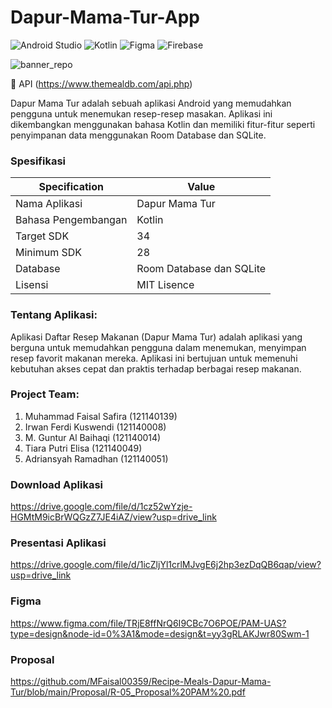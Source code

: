 # Dapur-Mama-Tur-App

![Android Studio](https://img.shields.io/badge/android%20studio-346ac1?style=for-the-badge&logo=android%20studio&logoColor=white) 
![Kotlin](https://img.shields.io/badge/kotlin-%237F52FF.svg?style=for-the-badge&logo=kotlin&logoColor=white)
![Figma](https://img.shields.io/badge/figma-%23F24E1E.svg?style=for-the-badge&logo=figma&logoColor=white)
![Firebase](https://img.shields.io/badge/firebase-a08021?style=for-the-badge&logo=firebase&logoColor=ffcd34)

![banner_repo](https://github.com/MFaisal00359/dapur-mama-tur-app/assets/72732958/c74873aa-3a62-4ba1-90ec-331aad8baa54)

🔗 API (https://www.themealdb.com/api.php)

Dapur Mama Tur adalah sebuah aplikasi Android yang memudahkan pengguna untuk menemukan resep-resep masakan. Aplikasi ini dikembangkan menggunakan bahasa Kotlin dan memiliki fitur-fitur seperti penyimpanan data menggunakan Room Database dan SQLite.

### Spesifikasi

| Specification          | Value          |
|------------------------|----------------|
| Nama Aplikasi          | Dapur Mama Tur |
| Bahasa Pengembangan    | Kotlin         |
| Target SDK             | 34             |
| Minimum SDK            | 28             |
| Database               | Room Database dan SQLite |
| Lisensi                | MIT Lisence    |

### Tentang Aplikasi:
Aplikasi Daftar Resep Makanan (Dapur Mama Tur) adalah aplikasi yang berguna untuk memudahkan pengguna dalam menemukan, menyimpan resep favorit makanan mereka. Aplikasi ini bertujuan untuk memenuhi kebutuhan akses cepat dan praktis terhadap berbagai resep makanan.

### Project Team:
1. Muhammad Faisal Safira (121140139)
2. Irwan Ferdi Kuswendi  	(121140008)
3. M. Guntur Al Baihaqi  	(121140014)
4. Tiara Putri Elisa  		(121140049)
5. Adriansyah Ramadhan  	(121140051)

### Download Aplikasi
https://drive.google.com/file/d/1cz52wYzje-HGMtM9icBrWQGzZ7JE4iAZ/view?usp=drive_link

### Presentasi Aplikasi
https://drive.google.com/file/d/1icZljYl1crlMJvgE6j2hp3ezDqQB6qap/view?usp=drive_link

### Figma
https://www.figma.com/file/TRjE8ffNrQ6I9CBc7O6POE/PAM-UAS?type=design&node-id=0%3A1&mode=design&t=yy3gRLAKJwr80Swm-1

### Proposal
https://github.com/MFaisal00359/Recipe-Meals-Dapur-Mama-Tur/blob/main/Proposal/R-05_Proposal%20PAM%20.pdf
